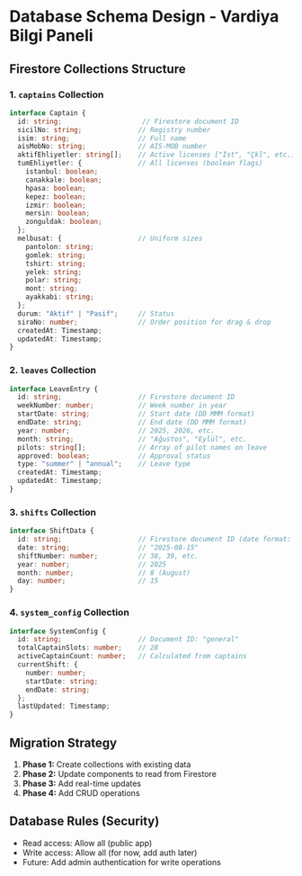 # Database Schema Design - Vardiya Bilgi Paneli

## Firestore Collections Structure

### 1. `captains` Collection
```typescript
interface Captain {
  id: string;                    // Firestore document ID
  sicilNo: string;              // Registry number
  isim: string;                 // Full name
  aisMobNo: string;             // AIS-MOB number
  aktifEhliyetler: string[];    // Active licenses ["İst", "Çkl", etc.]
  tumEhliyetler: {              // All licenses (boolean flags)
    istanbul: boolean;
    canakkale: boolean;
    hpasa: boolean;
    kepez: boolean;
    izmir: boolean;
    mersin: boolean;
    zonguldak: boolean;
  };
  melbusat: {                   // Uniform sizes
    pantolon: string;
    gomlek: string;
    tshirt: string;
    yelek: string;
    polar: string;
    mont: string;
    ayakkabi: string;
  };
  durum: "Aktif" | "Pasif";     // Status
  siraNo: number;               // Order position for drag & drop
  createdAt: Timestamp;
  updatedAt: Timestamp;
}
```

### 2. `leaves` Collection  
```typescript
interface LeaveEntry {
  id: string;                   // Firestore document ID
  weekNumber: number;           // Week number in year
  startDate: string;            // Start date (DD MMM format)
  endDate: string;              // End date (DD MMM format)
  year: number;                 // 2025, 2026, etc.
  month: string;                // "Ağustos", "Eylül", etc.
  pilots: string[];             // Array of pilot names on leave
  approved: boolean;            // Approval status
  type: "summer" | "annual";    // Leave type
  createdAt: Timestamp;
  updatedAt: Timestamp;
}
```

### 3. `shifts` Collection
```typescript
interface ShiftData {
  id: string;                   // Firestore document ID (date format: YYYY-MM-DD)
  date: string;                 // "2025-08-15"
  shiftNumber: number;          // 38, 39, etc.
  year: number;                 // 2025
  month: number;                // 8 (August)
  day: number;                  // 15
}
```

### 4. `system_config` Collection
```typescript
interface SystemConfig {
  id: string;                   // Document ID: "general"
  totalCaptainSlots: number;    // 28
  activeCaptainCount: number;   // Calculated from captains
  currentShift: {
    number: number;
    startDate: string;
    endDate: string;
  };
  lastUpdated: Timestamp;
}
```

## Migration Strategy

1. **Phase 1:** Create collections with existing data
2. **Phase 2:** Update components to read from Firestore
3. **Phase 3:** Add real-time updates
4. **Phase 4:** Add CRUD operations

## Database Rules (Security)

- Read access: Allow all (public app)
- Write access: Allow all (for now, add auth later)
- Future: Add admin authentication for write operations